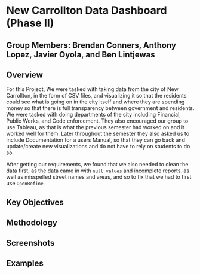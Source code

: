# New Carrollton Data Dashboard (Phase II)
## Group Members: Brendan Conners, Anthony Lopez, Javier Oyola, and Ben Lintjewas

## Overview
For this Project, We were tasked with taking data from the city of New Carrollton, in the form of CSV files, and visualizing it so that the residents could see what is going on in the city itself and where they are spending money so that there is full transparency between government and residents. We were tasked with doing departments of the city including Financial, Public Works, and Code enforcement. They also encouraged our group to use Tableau, as that is what the previous semester had worked on and it worked well for them. Later throughout the semester they also asked us to include Documentation for a users Manual, so that they can go back and update/create new visualizations and do not have to rely on students to do so.

After getting our requirements, we found that we also needed to clean the data first, as the data came in with `null values` and incomplete reports, as well as misspelled street names and areas, and so to fix that we had to first use `OpenRefine`

## Key Objectives

## Methodology

## Screenshots

## Examples
